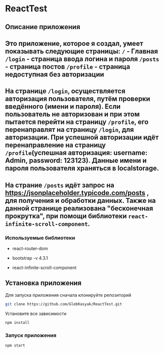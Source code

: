 ﻿#  ReactTest

## Описание приложения

Это приложение, которое я создал, умеет показывать следующие страницы: 
 `/` - Главная
 `/login` - страница ввода логина и пароля
 `/posts` - страница постов
 `/profile` - страница недоступная без авторизации
------------------------------------------------------------------------------------
На странице `/login`, осуществляется авторизация пользователя, путём проверки введённого (имени и пароля).
Если пользователь не авторизован и при этом пытается перейти на страницу `/profile`, его перенаправлят на страницу `/login`, для авторизации.
При успешной авторизации идёт перенаправление на страницу `/profile`(успешная авторизация: username: Admin, password: 123123).
Данные имени и пароля пользователя храняться в localstorage.
------------------------------------------------------------------------------------------------------------------------------------------
На страние `/posts` идёт запрос на https://jsonplaceholder.typicode.com/posts , для получения и обработки данных. 
Также на данной странице реализована "бесконечная прокрутка", при помощи библиотеки `react-infinite-scroll-component`.
------------------------------------------------------------------------------------------------------------------------------------------

### Используемые библиотеки
	
 - react-router-dom

 - bootstrap -v 4.3.1

 - react-infinite-scroll-component

## Установка приложения

Для запуска приложения сначала клонируйте репозиторий

```sh
git clone https://github.com/GlebKasyak/ReactTest.git
```

Установите все зависимости

```sh
npm install
```

### Запуск приложения

```sh
npm start
```



